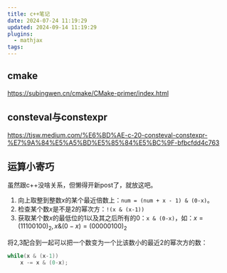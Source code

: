 ```yaml
---
title: c++笔记
date: 2024-07-24 11:19:29
updated: 2024-09-14 11:19:29
plugins:
  - mathjax
tags:
---
```

## cmake
https://subingwen.cn/cmake/CMake-primer/index.html

## consteval与constexpr
https://tjsw.medium.com/%E6%BD%AE-c-20-consteval-constexpr-%E7%9A%84%E5%A5%BD%E5%85%84%E5%BC%9F-bfbcfdd4c763

## 运算小寄巧
虽然跟c++没啥关系，但懒得开新post了，就放这吧。

1. 向上取整到整数$x$的某个最近倍数上：`num = (num + x - 1) & (0-x)`。
2. 检查某个数$x$是不是2的幂次方：`!(x & (x-1))`
3. 获取某个数$x$的最低位的1以及其之后所有的0：`x & (0-x)`，如：$x =(11100100)_2, x \& (0-x) = (00000100)_2$

将2,3配合到一起可以把一个数变为一个比该数小的最近2的幂次方的数：
```cpp
while(x & (x-1))
    x -= x & (0-x);
```